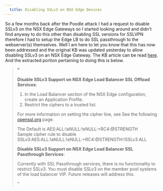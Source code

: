 ```yaml
---
  title: Disabling SSLv3 on NSX Edge Devices
---
```


So a few months back after the Poodle attack I had a request to disable
SSLv3 on the NSX Edge Gateways so I started looking around and didn't
find anyway to do this other than disabling SSL versions for SSLVPN
therefore I had to setup the Edge LB to do SSL passthrough to the
webserver(s) themselves. Well I am here to let you know that this has
now been addressed and the original KB was updated yesterday to allow
disabling SSLv3 on an NSX Edge Gateway. The KB article can be read
[here](http://kb.vmware.com/selfservice/microsites/search.do?language=en_US&cmd=displayKC&externalId=2105096#sf36090735).
And the extracted portion pertaining to doing this is below.

> **"**
>
> **Disable SSLv3 Support on NSX Edge Load Balancer SSL Offload
> Services**:
>
> 1.  In the Load Balancer section of the NSX Edge configuration, create
>     an Application Profile.
> 2.  Restrict the ciphers to a trusted list.
>
> For more information on setting the cipher line, see See the following
> [openssl.org](http://www.openssl.org/docs/apps/ciphers.html) page.
>
> The Default is AES:ALL:!aNULL:!eNULL:+RC4:@STRENGTH\
> Sample cipher rule to disable
> SSLv3:AES:ALL:!aNULL:!eNULL:+RC4:@STRENGTH:!SSLv3:ALL
>
> **Disable SSLv3 Support on NSX Edge Load Balancer SSL Passthrough
> Services**:
>
> Currently with SSL Passthrough services, there is no functionality to
> restrict SSLv3. You must disable SSLv3 on the member pool systems of
> the load balancer VIP. Future releases will address this.
>
> "
